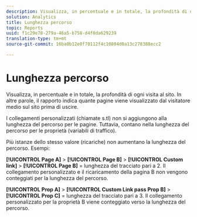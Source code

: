```yaml
---
description: Visualizza, in percentuale e in totale, la profondità di ogni visita al sito. In altre parole, il rapporto indica quante pagine viene visualizzato dal visitatore medio sul sito prima di uscire.
solution: Analytics
title: Lunghezza percorso
topic: Reports
uuid: f1c29e78-279a-46a5-b758-d4f0da629239
translation-type: tm+mt
source-git-commit: 16ba0b12e0f70112f4c10804d0a13c278388ecc2

---
```



# Lunghezza percorso

Visualizza, in percentuale e in totale, la profondità di ogni visita al sito. In altre parole, il rapporto indica quante pagine viene visualizzato dal visitatore medio sul sito prima di uscire.

I collegamenti personalizzati (chiamate s.tl) non si aggiungono alla lunghezza del percorso per le pagine. Tuttavia, contano nella lunghezza del percorso per le proprietà (variabili di traffico).

Più istanze dello stesso valore (ricariche) non aumentano la lunghezza del percorso. Esempi:

**[!UICONTROL Page A]** &gt; **[!UICONTROL Page B]** &gt; **[!UICONTROL Custom link]** &gt; **[!UICONTROL Page B]** = lunghezza del tracciato pari a 2. Il collegamento personalizzato e il ricaricamento della pagina B non vengono conteggiati per la lunghezza del percorso.

**[!UICONTROL Prop A]** &gt; **[!UICONTROL Custom Link pass Prop B]** &gt; **[!UICONTROL Prop C]** = lunghezza del tracciato pari a 3. Il collegamento personalizzato per la proprietà B viene conteggiato verso la lunghezza del percorso.
